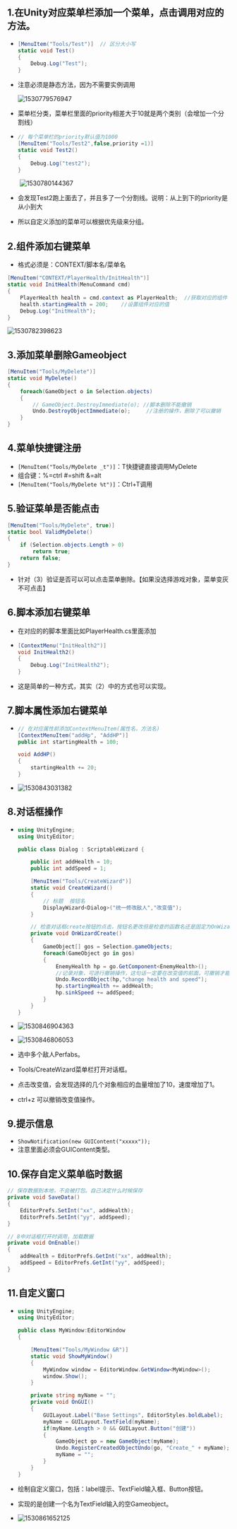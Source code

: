 ## 1.在Unity对应菜单栏添加一个菜单，点击调用对应的方法。

- ```c#
  [MenuItem("Tools/Test")]	// 区分大小写
  static void Test()
  {
      Debug.Log("Test");
  }
  ```

- 注意必须是静态方法，因为不需要实例调用

   	![1530779576947](1530779576947.png)

  

- 菜单栏分类，菜单栏里面的priority相差大于10就是两个类别（会增加一个分割线）

- ```c#
  // 每个菜单栏的priority默认值为1000
  [MenuItem("Tools/Test2",false,priority =1)]
  static void Test2()
  {
      Debug.Log("test2");
  }
  ```

  ​	![1530780144367](1530780144367.png)

- 会发现Test2跑上面去了，并且多了一个分割线。说明：从上到下的priority是从小到大

- 所以自定义添加的菜单可以根据优先级来分组。

## 2.组件添加右键菜单

- 格式必须是：CONTEXT/脚本名/菜单名

```c#
[MenuItem("CONTEXT/PlayerHealth/InitHealth")]
static void InitHealth(MenuCommand cmd)
{
    PlayerHealth health = cmd.context as PlayerHealth;  //获取对应的组件
    health.startingHealth = 200;    //设置组件对应的值
    Debug.Log("InitHealth");
}
```

![1530782398623](1530782398623.png)

## 3.添加菜单删除Gameobject

```c#
[MenuItem("Tools/MyDelete")]
static void MyDelete()
{
    foreach(GameObject o in Selection.objects)
    {
        // GameObject.DestroyImmediate(o); //脚本删除不能撤销
        Undo.DestroyObjectImmediate(o);     //注册的操作，删除了可以撤销
    }
}
```

## 4.菜单快捷键注册

- `[MenuItem("Tools/MyDelete _t")]`：T快捷键直接调用MyDelete
- 组合键：%=ctrl  #=shift  &=alt
- `[MenuItem("Tools/MyDelete %t")]`：Ctrl+T调用

## 5.验证菜单是否能点击

```c#
[MenuItem("Tools/MyDelete", true)]
static bool ValidMyDelete()
{
    if (Selection.objects.Length > 0)
        return true;
    return false;
}
```

- 针对（3）验证是否可以可以点击菜单删除。【如果没选择游戏对象，菜单变灰不可点击】

## 6.脚本添加右键菜单

- 在对应的的脚本里面比如PlayerHealth.cs里面添加

- ```c#
  [ContextMenu("InitHealth2")]
  void InitHealth2()
  {
      Debug.Log("InitHealth2");
  }
  ```

- 这是简单的一种方式，其实（2）中的方式也可以实现。

## 7.脚本属性添加右键菜单

- ```c#
  // 在对应属性前添加ContextMenuItem(属性名，方法名)
  [ContextMenuItem("addHp", "AddHP")]
  public int startingHealth = 100;
  
  void AddHP()
  {
      startingHealth += 20;
  }
  ```

- ![1530843031382](1530843031382.png)

## 8.对话框操作

- ```c#
  using UnityEngine;
  using UnityEditor;
  
  public class Dialog : ScriptableWizard {
  
      public int addHealth = 10;
      public int addSpeed = 1;
  
      [MenuItem("Tools/CreateWizard")]
      static void CreateWizard()
      {
          // 标题  按钮名
          DisplayWizard<Dialog>("统一修改敌人","改变值");
      }
  
      // 检查对话框create按钮的点击，按钮名更改但是检查的函数名还是固定为OnWizardCreate
      private void OnWizardCreate()
      {
          GameObject[] gos = Selection.gameObjects;
          foreach(GameObject go in gos)
          {
              EnemyHealth hp = go.GetComponent<EnemyHealth>();
              //记录对象，可进行撤销操作，这句话一定要在改变值的前面，可撤销才能生效
              Undo.RecordObject(hp,"change health and speed");  
              hp.startingHealth += addHealth;
              hp.sinkSpeed += addSpeed;
          }
      }
  }
  
  ```

- ![1530846904363](1530846904363.png)

- ![1530846806053](1530846806053.png)

- 选中多个敌人Perfabs。

- Tools/CreateWizard菜单栏打开对话框。

- 点击改变值，会发现选择的几个对象相应的血量增加了10，速度增加了1。

- ctrl+z 可以撤销改变值操作。

## 9.提示信息

- `ShowNotification(new GUIContent("xxxxx"));`
- 注意里面必须会GUIContent类型。

## 10.保存自定义菜单临时数据

```c#
// 保存数据到本地，不会被打包。自己决定什么时候保存
private void SaveData()
{
    EditorPrefs.SetInt("xx", addHealth);
    EditorPrefs.SetInt("yy", addSpeed);
}

// 8中对话框打开时调用，加载数据
private void OnEnable()
{
    addHealth = EditorPrefs.GetInt("xx", addHealth);
    addSpeed = EditorPrefs.GetInt("yy", addSpeed);
}
```

## 11.自定义窗口

- ```c#
  using UnityEngine;
  using UnityEditor;
  
  public class MyWindow:EditorWindow
  {
  
      [MenuItem("Tools/MyWindow &R")]
      static void ShowMyWindow()
      {
          MyWindow window = EditorWindow.GetWindow<MyWindow>();
          window.Show();
      }
  
      private string myName = "";
      private void OnGUI()
      {
          GUILayout.Label("Base Settings", EditorStyles.boldLabel);
          myName = GUILayout.TextField(myName);
          if(myName.Length > 0 && GUILayout.Button("创建"))
          {
              GameObject go = new GameObject(myName);
              Undo.RegisterCreatedObjectUndo(go, "Create_" + myName);
              myName = "";
          }
      }
  }
  
  ```

- 绘制自定义窗口，包括：label提示、TextField输入框、Button按钮。

- 实现的是创建一个名为TextField输入的空Gameobject。

- ![1530861652125](1530861652125.png)

  